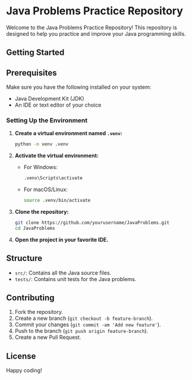 # Java Problems Practice Repository

Welcome to the Java Problems Practice Repository! This repository is designed to help you practice and improve your Java programming skills.

## Getting Started

## Prerequisites

Make sure you have the following installed on your system:
- Java Development Kit (JDK)
- An IDE or text editor of your choice

### Setting Up the Environment

1. **Create a virtual environment named `.venv`:**
    ```sh
    python -m venv .venv
    ```

2. **Activate the virtual environment:**
    - For Windows:
        ```sh
        .venv\Scripts\activate
        ```
    - For macOS/Linux:
        ```sh
        source .venv/bin/activate
        ```


1. **Clone the repository:**
    ```sh
    git clone https://github.com/yourusername/JavaProblems.git
    cd JavaProblems
    ```

2. **Open the project in your favorite IDE.**

## Structure

- `src/`: Contains all the Java source files.
- `tests/`: Contains unit tests for the Java problems.

## Contributing

1. Fork the repository.
2. Create a new branch (`git checkout -b feature-branch`).
3. Commit your changes (`git commit -am 'Add new feature'`).
4. Push to the branch (`git push origin feature-branch`).
5. Create a new Pull Request.

## License

Happy coding!